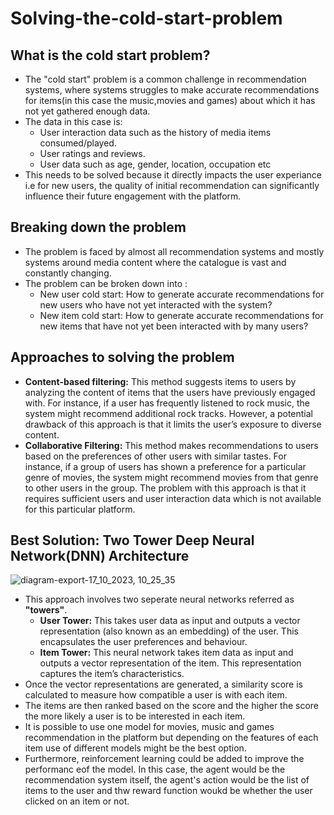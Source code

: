 # Solving-the-cold-start-problem
## What is the cold start problem? 
- The "cold start" problem is a common challenge in recommendation systems, where systems struggles to make accurate recommendations for items(in this case the music,movies and games) about which it has not yet gathered enough data.
- The data in this case is:
  - User interaction data such as the history of media items consumed/played.
  - User ratings and reviews.
  - User data such as age, gender, location, occupation etc
- This needs to be solved because it directly impacts the user experiance i.e for new users, the quality of initial recommendation can significantly influence their future engagement with the platform.

## Breaking down the problem
- The problem is faced by almost all recommendation systems and mostly systems around media content where the catalogue is vast and constantly changing.
- The problem can be broken down into :
  - New user cold start: How to generate accurate recommendations for new users who have not yet interacted with the system?
  - New item cold start: How to generate accurate recommendations for new items that have not yet been interacted with by many users?

## Approaches to solving the problem
- **Content-based filtering:** This method suggests items to users by analyzing the content of items that the users have previously engaged with. For instance, if a user has frequently listened to rock music, the system might recommend additional rock tracks. However, a potential drawback of this approach is that it limits the user’s exposure to diverse content.
- **Collaborative Filtering:** This method makes recommendations to users based on the preferences of other users with similar tastes. For instance, if a group of users has shown a preference for a particular genre of movies, the system might recommend movies from that genre to other users in the group. The problem with this approach is that it requires sufficient users and user interaction data which is not available for this particular platform.

## Best Solution: Two Tower Deep Neural Network(DNN) Architecture

![diagram-export-17_10_2023, 10_25_35](https://github.com/KevKibe/Solving-the-cold-start-problem/assets/86055894/f7db9bce-ab71-4a32-986c-07d7603d0dd7)


- This approach involves two seperate neural networks referred as **"towers"**.
  - **User Tower:** This takes user data as input and outputs a vector representation (also known as an embedding) of the user. This encapsulates the user 
     preferences and behaviour.
  - **Item Tower:** This neural network takes item data as input and outputs a vector representation of the item. This representation captures the item’s 
    characteristics.
- Once the vector representations are generated, a similarity score is calculated to measure how compatible a user is with each item.
- The items are then ranked based on the score and the higher the score the more likely a user is to be interested in each item.
- It is possible to use one model for movies, music and games recommendation in the platform but depending on the features of each item use of different models might be the best option.
- Furthermore, reinforcement learning could be added to improve the performanc eof the model. In this case, the agent would be the recommendation system itself, the agent's action would be the list of items to the user and thw reward function woukd be whether the user clicked on an item or not.

